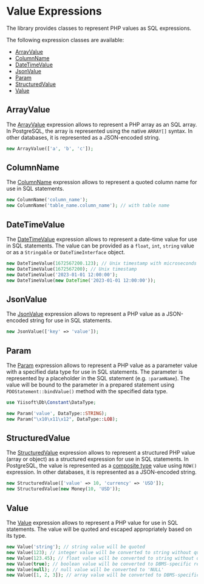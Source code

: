 # Value Expressions

The library provides classes to represent PHP values as SQL expressions.

The following expression classes are available:

- [ArrayValue](#arrayvalue)
- [ColumnName](#columnname)
- [DateTimeValue](#datetimevalue)
- [JsonValue](#jsonvalue)
- [Param](#param)
- [StructuredValue](#structuredvalue)
- [Value](#value)

## ArrayValue
The [ArrayValue](../../../../src/Expression/Value/ArrayValue.php) expression allows to represent a PHP array as an SQL
array. In PostgreSQL, the array is represented using the native `ARRAY[]` syntax. In other databases, it is represented
as a JSON-encoded string.

```php
new ArrayValue(['a', 'b', 'c']);
```

## ColumnName

The [ColumnName](../../../../src/Expression/Value/ColumnName.php) expression allows to represent a quoted column name
for use in SQL statements.

```php
new ColumnName('column_name');
new ColumnName('table_name.column_name'); // with table name
```

## DateTimeValue

The [DateTimeValue](../../../../src/Expression/Value/DateTimeValue.php) expression allows to represent a date-time value
for use in SQL statements. The value can be provided as a `float`, `int`, `string` value or as a `Stringable` 
or `DateTimeInterface` object.

```php
new DateTimeValue(1672567200.123); // Unix timestamp with microseconds
new DateTimeValue(1672567200); // Unix timestamp
new DateTimeValue('2023-01-01 12:00:00');
new DateTimeValue(new DateTime('2023-01-01 12:00:00'));
```

## JsonValue

The [JsonValue](../../../../src/Expression/Value/JsonValue.php) expression allows to represent a PHP value as 
a JSON-encoded string for use in SQL statements.

```php
new JsonValue(['key' => 'value']);
```

## Param

The [Param](../../../../src/Expression/Value/Param.php) expression allows to represent a PHP value as a parameter value
with a specified data type for use in SQL statements. The parameter is represented by a placeholder in the SQL statement
(e.g. `:paramName`). The value will be bound to the parameter in a prepared statement using `PDOStatement::bindValue()`
method with the specified data type.

```php
use Yiisoft\Db\Constant\DataType;

new Param('value', DataType::STRING);
new Param("\x10\x11\x12", DataType::LOB);
```

## StructuredValue

The [StructuredValue](../../../../src/Expression/Value/StructuredValue.php) expression allows to represent a structured
PHP value (array or object) as a structured expression for use in SQL statements. In PostgreSQL, the value is represented
as a [composite type](https://www.postgresql.org/docs/current/rowtypes.html) value using `ROW()` expression. In other
databases, it is represented as a JSON-encoded string.

```php
new StructuredValue(['value' => 10, 'currency' => 'USD']);
new StructuredValue(new Money(10, 'USD'));
```

## Value

The [Value](../../../../src/Expression/Value/Value.php) expression allows to represent a PHP value for use in SQL
statements. The value will be quoted and escaped appropriately based on its type.

```php
new Value('string'); // string value will be quoted
new Value(123); // integer value will be converted to string without quotes
new Value(123.45); // float value will be converted to string without quotes
new Value(true); // boolean value will be converted to DBMS-specific representation
new Value(null); // null value will be converted to 'NULL'
new Value([1, 2, 3]); // array value will be converted to DBMS-specific representation, e.g. JSON or ARRAY
```
